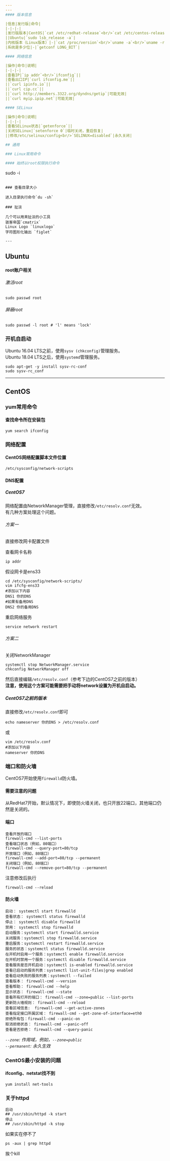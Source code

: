 ```yaml
---
---
#### 版本信息

|信息|发行版|命令|
|-|-|-|
|发行版版本|CentOS|`cat /etc/redhat-release`<br/>`cat /etc/centos-release`|
||Ubuntu|`sudo lsb_release -a`|
|内核版本（Linux版本）|-|`cat /proc/version`<br/>`uname -a`<br/>`uname -r`|
|系统是多少位|-|`getconf LONG_BIT`|

#### 网络信息

|操作|命令|说明|
|-|-|-|
|查看IP|`ip addr`<br/>`ifconfig`||
|查看出口IP|`curl ifconfig.me`||
||`curl ipinfo.io`||
||`curl cip.cc`||
||`curl http://members.3322.org/dyndns/getip`|可能无效|
||`curl myip.ipip.net`|可能无效|

#### SELinux

|操作|命令|说明|
|-|-|-|
|查看SELinux状态|`getenforce`||
|关闭SELinux|`setenforce 0`|临时关闭，重启恢复|
||修改/etc/selinux/config<br/>`SELINUX=disabled`|永久关闭|

## 通用

### Linux常用命令

#### 始终以root权限执行命令

```
sudo -i
```

### 查看目录大小

进入目录执行命令`du -sh`

### 扯淡

几个可以用来扯淡的小工具
骇客帝国`cmatrix`
Linux Logo `linuxlogo`
字符图形化输出 `figlet`

---
```

## Ubuntu

#### root账户相关
###### 激活root
```
sudo passwd root
```
###### 屏蔽root
```
sudo passwd -l root # 'l' means 'lock'
```

### 开机自启动

Ubuntu 16.04 LTS之前，使用`sysv (chkconfig)`管理服务。<br/>
Ubuntu 18.04 LTS之后，使用`systemd`管理服务。<br/>

```
sudo apt-get -y install sysv-rc-conf
sudo sysv-rc_conf
```

---
## CentOS

### yum常用命令

#### 查找命令所在安装包

```
yum search ifconfig
```

### 网络配置

#### CentOS网络配置脚本文件位置

```
/etc/sysconfig/network-scripts
```

#### DNS配置

##### CentOS7

网络配置由NetworkManager管理，直接修改`/etc/resolv.conf`无效。<br/>
有几种方案处理这个问题。<br/>

###### 方案一

直接修改网卡配置文件<br/>

查看网卡名称
```
ip addr
```

假设网卡是ens33
```
cd /etc/sysconfig/network-scripts/
vim ifcfg-ens33
#添加以下内容
DNS1 你的DNS
#如果有备用DNS
DNS2 你的备用DNS
```

重启网络服务
```
service network restart
```

###### 方案二

关闭NetworkManager<br/>
```
systemctl stop NetworkManager.service
chkconfig NetworkManager off
```
然后直接编辑`/etc/resolv.conf`（参考下边的CentOS7之前的版本）<br/>
**注意，使用这个方案可能需要把手动将network设置为开机自启动。**

##### CentOS**7之前**的版本

直接修改`/etc/resolv.conf`即可
```
echo nameserver 你的DNS > /etc/resolv.conf
```
或
```
vim /etc/resolv.conf
#添加以下内容
nameserver 你的DNS
```

### 端口和防火墙

CentOS7开始使用`firewalld`防火墙。<br/>

#### 需要注意的问题

从RedHat7开始，默认情况下，即使防火墙关闭，也只开放22端口，其他端口仍然是关闭的。

#### 端口

```
查看开放的端口
firewall-cmd --list-ports
查看端口状态（例如，80端口）
firewall-cmd --query-port=80/tcp
开放端口（例如，80端口）
firewall-cmd --add-port=80/tcp --permanent
关闭端口（例如，80端口）
firewall-cmd --remove-port=80/tcp --permanent
```
注意修改后执行
```
firewall-cmd --reload
```

#### 防火墙

```
启动： systemctl start firewalld
查看状态： systemctl status firewalld
停止： systemctl disable firewalld
禁用： systemctl stop firewalld
启动服务：systemctl start firewalld.service
关闭服务：systemctl stop firewalld.service
重启服务：systemctl restart firewalld.service
服务的状态：systemctl status firewalld.service
在开机时启用一个服务：systemctl enable firewalld.service
在开机时禁用一个服务：systemctl disable firewalld.service
查看服务是否开机启动：systemctl is-enabled firewalld.service
查看已启动的服务列表：systemctl list-unit-files|grep enabled
查看启动失败的服务列表：systemctl --failed
查看版本： firewall-cmd --version
查看帮助： firewall-cmd --help
显示状态： firewall-cmd --state
查看所有打开的端口： firewall-cmd --zone=public --list-ports
更新防火墙规则： firewall-cmd --reload
查看区域信息:  firewall-cmd --get-active-zones
查看指定接口所属区域： firewall-cmd --get-zone-of-interface=eth0
拒绝所有包：firewall-cmd --panic-on
取消拒绝状态： firewall-cmd --panic-off
查看是否拒绝： firewall-cmd --query-panic
```

*`--zone`: 作用域，例如，`--zone=public`*<br/>
*`--permanent`: 永久生效*

### CentOS最小安装的问题

#### ifconfig、netstat找不到

```
yum install net-tools
```

### 关于httpd

```
启动
## /usr/sbin/httpd -k start
停止
## /usr/sbin/httpd -k stop
```
如果实在停不了
```
ps -aux | grep httpd
```
挨个kill
